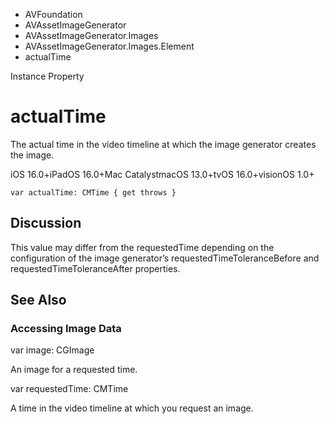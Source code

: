 

- AVFoundation
- AVAssetImageGenerator
- AVAssetImageGenerator.Images
- AVAssetImageGenerator.Images.Element
-  actualTime 

Instance Property

# actualTime

The actual time in the video timeline at which the image generator creates the image.

iOS 16.0+iPadOS 16.0+Mac CatalystmacOS 13.0+tvOS 16.0+visionOS 1.0+

``` source
var actualTime: CMTime { get throws }
```

## Discussion

This value may differ from the requestedTime depending on the configuration of the image generator’s requestedTimeToleranceBefore and requestedTimeToleranceAfter properties.

## See Also

### Accessing Image Data

var image: CGImage

An image for a requested time.

var requestedTime: CMTime

A time in the video timeline at which you request an image.

